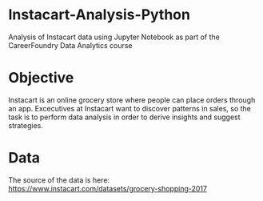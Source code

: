 # Instacart-Analysis-Python
Analysis of Instacart data using Jupyter Notebook as part of the CareerFoundry Data Analytics course
# Objective
Instacart is an online grocery store where people can place orders through an app. Excecutives at Instacart want to discover patterns in sales, so the task is to perform data analysis in order to derive insights and suggest strategies.
# Data
The source of the data is here: https://www.instacart.com/datasets/grocery-shopping-2017

